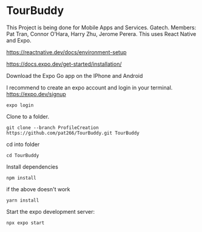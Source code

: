 # TourBuddy

This Project is being done for Mobile Apps and Services. Gatech. Members: Pat Tran, Connor O'Hara, Harry Zhu, Jerome Perera. 
This uses React Native and Expo.


https://reactnative.dev/docs/environment-setup

https://docs.expo.dev/get-started/installation/



Download the Expo Go app on the IPhone and Android 

I recommend to create an expo account and login in your terminal.
https://expo.dev/signup

```
expo login
```

Clone to a folder.

```
git clone --branch ProfileCreation https://github.com/pat266/TourBuddy.git TourBuddy
```
cd into folder
```
cd TourBuddy
```
Install dependencies
```
npm install
```
if  the above doesn't work
```
yarn install
```


Start the expo development server:
```
npx expo start
```
